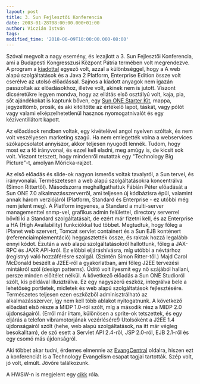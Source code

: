 ```yaml
---
layout: post
title: 3. Sun Fejlesztői Konferencia
date: 2003-01-28T08:00:00.000+01:00
author: Viczián István
tags:
modified_time: '2018-06-09T10:00:00.000-08:00'
---
```


Szóval megvolt a nagy esemény, és lezajlott a 3. Sun Fejlesztői
Konferencia, ami a Budapesti Kongresszusi Központ Pátria termében volt
megrendezve. A program a
[kiadottal](http://hu.sun.com/esemeny/fejlesztonap/program.html) egyező
volt, azzal a különbséggel, hogy a A web alapú szolgáltatások és a Java
2 Platform, Enterprise Edition össze volt cserélve az utolsó előadással.
Sajnos a kiadott anyagok nem igazán passzoltak az előadásokhoz, illetve
volt, akinek nem is jutott. Viszont dicséretükre legyen mondva, hogy az
ellátás első osztályú volt, kaja, pia, sőt ajándékokat is kaptunk bőven,
egy [Sun ONE Starter
Kit](http://www.sun.com/software/sunone/starterkit/), mappa,
jegyzettömb, prosik, és aki kitöltötte az értékelő lapot, táskát, vagy
pólót vagy valami elképzelhetetlenül hasznos nyomogatnivalót és egy
kéziventillátort kapott.

Az előadások rendben voltak, egy kivételével angol nyelven szóltak, és
nem volt veszélyesen marketing szagú. Ha nem emlegették volna a
webservices szókapcsolatot annyiszor, akkor teljesen nyugodt lennék.
Tudom, hogy most ez a fő irányvonal, és ezzel kell eladni, meg amúgy is,
de kicsit sok volt. Viszont tetszett, hogy mindenről mutattak egy
"Technology Big Picture"-t, amolyan Móricka-rajzot.

Az első előadás és slide-ok nagyon ismerős voltak tavalyról, a Sun
tervei, és irányvonalai. Természetesen a web alapú szolgáltatásokra
koncentrálva (Simon Rittertől). Másodszorra meghallgathattuk Fábián
Péter előadását a Sun ONE 7.0 alkalmazásszerverről, ami teljesen új
kódbázisra épül, valamint annak három verziójáról (Platform, Standard és
Enterprise - ez utóbbi még nem jelent meg). A Platform ingyenes, a
Standard a multi-server managementtel snmp-vel, grafikus admin
felülettel, directory serverrel bővíti ki a Standard szolgáltatásait, de
ezért már fizetni kell, és az Enterprise a HA (High Availability)
funkciókkal tud többet. Megtudtuk, hogy főleg a iPlanet web szervert,
Tomcat servlet containert és a Sun EJB konténert
(referenciaimplementáció) heggasztették össze, és raktak hozzá legalább
ennyi kódot. Ezután a web alapú szolgáltatásokról hallottunk, főleg a
JAX-RPC és JAXR API-król. Ez előbbi eljáráshívásra, míg utóbbi a
névtárhoz (registry) való hozzáférésre szolgál. (Szintén Simon
Ritter-től.) Majd Carol McDonald beszélt a J2EE-ről a gyakorlatban, ami
főleg J2EE tervezési mintákról szól (design patterns). Üdítő volt
ilyesmit egy nő szájából hallani, persze minden előitélet nélkül. A
következő előadás a Sun ONE Studioról szólt, kis példával illusztrálva.
Ez egy nagyszerű eszköz, integrálva bele a lehetőség portletek, midletek
és web alapú szolgáltatások fejlesztésére. Természetes teljesen ezen
eszközből adminisztrálható az alkalmazásszerver, így nem kell több
ablakot nyitogatnunk. A következő előadást első része a MIDP 1.0-ról
szólt, míg a második rész a MIDP 2.0 újdonságairól. (Erről már írtam,
különösen a sprite-ok tetszettek, és egy eljárás a telefon
vibramotorjának vezérlésére!) Utolsóként a J2EE 1.4 újdonságairól szólt
(hehe, web alapú szolgáltatások, na itt már végleg besokalltam), de szó
esett a Servlet API 2.4-ről, JSP 2.0-ról, EJB 2.1-ről és egy csomó más
újdonságról.

Aki többet akar tudni, érdemes elmennie az
[EvangCentral](http://developers.sun.com/events/techdays/) oldalra,
hiszen ezt a konferenciát is a Technology Evangelism csapat tagjai
tartották. Szép volt, jó volt, elmúlt. Jövőre találkozunk.

A HWSW-n is megjelent egy [cikk](http://www.hwsw.hu/hir.php3?id=19676)
róla.
